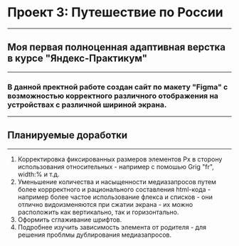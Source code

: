 # Проект 3: Путешествие по России
------
## **Моя первая полноценная адаптивная верстка в курсе "Яндекс-Практикум"**
------
### В данной пректной работе создан сайт по макету "Figma" с возможностью корректного различного отображения на устройствах с различной шириной экрана.

------
## **Планируемые доработки**
------
1. Корректировка фиксированных размеров элементов Px в сторону использования относительных - например с помошью Grig "fr", width:% и т.д.
2. Уменьшение количества и насыщенности медиазапросов путем более коррректного и рационального составления html-кода - например более частое использование флекса и списков -
они отлично видоизменяются при сжатии экрана - их можно расположить как вертикально, так и горизонтально. 
3. Оформить сглаживание шрифтов.
4. Подробнее изучить зависимость элемента от родителя - для решения проблмы дублирования медиазапросов.
